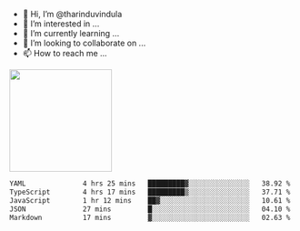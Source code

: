 - 👋 Hi, I’m @tharinduvindula
- 👀 I’m interested in ...
- 🌱 I’m currently learning ...
- 💞️ I’m looking to collaborate on ...
- 📫 How to reach me ...

<!---
tharinduvindula/tharinduvindula is a ✨ special ✨ repository because its `README.md` (this file) appears on your GitHub profile.
You can click the Preview link to take a look at your changes.
--->

<img height="180em" src="https://github-readme-stats.vercel.app/api?username=tharinduvindula&show_icons=true&hide_border=false&&count_private=true&include_all_commits=true" />


<!--START_SECTION:waka-->

```txt
YAML              4 hrs 25 mins   █████████▓░░░░░░░░░░░░░░░   38.92 %
TypeScript        4 hrs 17 mins   █████████▒░░░░░░░░░░░░░░░   37.71 %
JavaScript        1 hr 12 mins    ██▓░░░░░░░░░░░░░░░░░░░░░░   10.61 %
JSON              27 mins         █░░░░░░░░░░░░░░░░░░░░░░░░   04.10 %
Markdown          17 mins         ▓░░░░░░░░░░░░░░░░░░░░░░░░   02.63 %
```

<!--END_SECTION:waka-->
